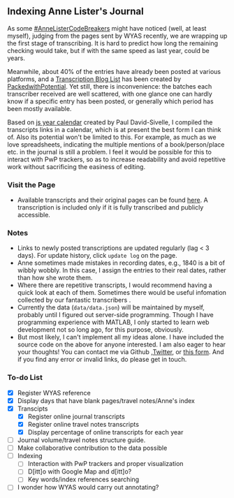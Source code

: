 ## Indexing Anne Lister's Journal
As some [#AnneListerCodeBreakers](https://wyascatablogue.wordpress.com/exhibitions/anne-lister/anne-lister-diary-transcription-project/) might have noticed (well, at least myself), judging from the pages sent by WYAS recently,  we are wrapping up the first stage of transcribing. It is hard to predict how long the remaining checking would take, but if with the same speed as last year, could be years.   
  
Meanwhile, about 40% of the entries have already been posted at various platforms, and a [Transcription Blog List](https://www.packedwithpotential.org/resources/anne-lister-diary-transcripts) has been created by [PackedwithPotential](https://www.packedwithpotential.org/home). Yet still, there is inconvenience: the batches each transcriber received are well scattered, with one glance one can hardly know if a specific entry has been posted, or generally which period has been mostly available.  
  
Based on [js year calendar](https://github.com/year-calendar/js-year-calendar) created by Paul David-Sivelle, I compiled the transcripts links in a calendar, which is at present the best form I can think of. Also its potential won't be limited to this. For example, as much as we love spreadsheets, indicating the multiple mentions of a book/person/place etc. in the journal is still a problem. I feel it would be possible for this to interact with PwP trackers, so as to increase readability and avoid repetitive work without sacrificing the easiness of editing.


### Visit the Page 
- Available transcripts and their original pages can be found [here](https://jiangjy-713.github.io/AL_Index/index.html). A transcription is included only if it is fully transcribed and publicly accessible.   

### Notes
- Links to newly posted transcriptions are updated regularly (lag < 3 days). For update history, click `update log` on the page.
- Anne sometimes made mistakes in recording dates, e.g., 1840 is a bit of wibbly wobbly. In this case, I assign the entries to their real dates, rather than how she wrote them. 
- Where there are repetitive transcripts, I would recommend having a quick look at each of them. Sometimes there would be useful infomation collected by our fantastic transcribers .
- Currently the data (`data/data.json`) will be maintained by myself, probably until I figured out server-side programming. Though I have programming experience with MATLAB, I only started to learn web development not so long ago, for this purpose, obviously. 
- But most likely, I can't implement all my ideas alone. I have included the source code on the above for anyone interested. I am also eager to hear your thoughts! You can contact me via Github ,[Twitter](https://twitter.com/water_in_forest), or [this form](https://forms.gle/Ab1GXBibJraTtMzZ7). And if you find any error or invalid links, do please get in touch.

### To-do List
- [x] Register WYAS reference
- [x] Display days that have blank pages/travel notes/Anne's index 
- [x] Transcipts 
    - [x] Register online journal transcripts
    - [x] Register online travel notes transcripts
    - [x] Display percentage of online transcripts for each year
- [ ] Journal volume/travel notes structure guide. 
- [ ] Make collaborative contribution to the data possible
- [ ] Indexing 
    - [ ] Interaction with PwP trackers and proper visualization
    - [ ] D[itt]o with Google Map and d[itt]o?
    - [ ] Key words/index references searching
- [ ] I wonder how WYAS would carry out annotating? 
